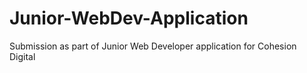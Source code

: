 # Junior-WebDev-Application
Submission as part of Junior Web Developer application for Cohesion Digital
